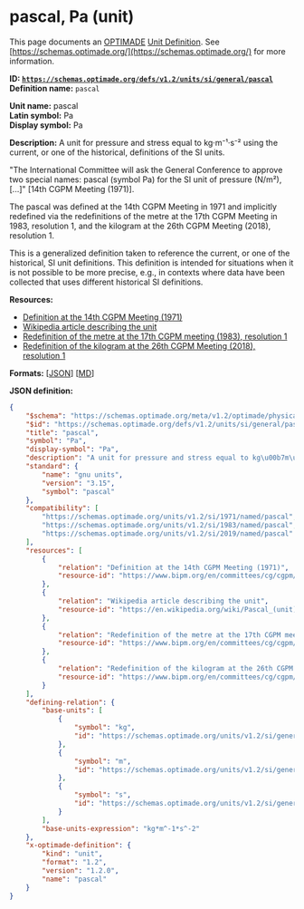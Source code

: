 # pascal, Pa (unit)

This page documents an [OPTIMADE](https://www.optimade.org/) [Unit Definition](https://schemas.optimade.org/#definitions). See [https://schemas.optimade.org/](https://schemas.optimade.org/) for more information.

**ID: [`https://schemas.optimade.org/defs/v1.2/units/si/general/pascal`](https://schemas.optimade.org/defs/v1.2/units/si/general/pascal)**  
**Definition name:** `pascal`

**Unit name:** pascal  
**Latin symbol:** Pa  
**Display symbol:** Pa  
  
**Description:** A unit for pressure and stress equal to kg·m⁻¹·s⁻² using the current, or one of the historical, definitions of the SI units.

"The International Committee will ask the General Conference to approve two special names: pascal (symbol Pa) for the SI unit of pressure (N/m²), [...]" [14th CGPM Meeting (1971)].

The pascal was defined at the 14th CGPM Meeting in 1971 and implicitly redefined via the redefinitions of the metre at the 17th CGPM Meeting in 1983, resolution 1, and the kilogram at the 26th CGPM Meeting (2018), resolution 1.

This is a generalized definition taken to reference the current, or one of the historical, SI unit definitions.
This definition is intended for situations when it is not possible to be more precise, e.g., in contexts where data have been collected that uses different historical SI definitions.

**Resources:**

- [Definition at the 14th CGPM Meeting (1971)](https://www.bipm.org/en/committees/cg/cgpm/14-1971)
- [Wikipedia article describing the unit](https://en.wikipedia.org/wiki/Pascal_(unit))
- [Redefinition of the metre at the 17th CGPM meeting (1983), resolution 1](https://www.bipm.org/en/committees/cg/cgpm/17-1983/resolution-1)
- [Redefinition of the kilogram at the 26th CGPM Meeting (2018), resolution 1](https://www.bipm.org/en/committees/cg/cgpm/26-2018/resolution-1)


**Formats:** [[JSON](pascal.json)] [[MD](pascal.md)]

**JSON definition:**

``` json
{
    "$schema": "https://schemas.optimade.org/meta/v1.2/optimade/physical_unit_definition.md",
    "$id": "https://schemas.optimade.org/defs/v1.2/units/si/general/pascal",
    "title": "pascal",
    "symbol": "Pa",
    "display-symbol": "Pa",
    "description": "A unit for pressure and stress equal to kg\u00b7m\u207b\u00b9\u00b7s\u207b\u00b2 using the current, or one of the historical, definitions of the SI units.\n\n\"The International Committee will ask the General Conference to approve two special names: pascal (symbol Pa) for the SI unit of pressure (N/m\u00b2), [...]\" [14th CGPM Meeting (1971)].\n\nThe pascal was defined at the 14th CGPM Meeting in 1971 and implicitly redefined via the redefinitions of the metre at the 17th CGPM Meeting in 1983, resolution 1, and the kilogram at the 26th CGPM Meeting (2018), resolution 1.\n\nThis is a generalized definition taken to reference the current, or one of the historical, SI unit definitions.\nThis definition is intended for situations when it is not possible to be more precise, e.g., in contexts where data have been collected that uses different historical SI definitions.",
    "standard": {
        "name": "gnu units",
        "version": "3.15",
        "symbol": "pascal"
    },
    "compatibility": [
        "https://schemas.optimade.org/units/v1.2/si/1971/named/pascal",
        "https://schemas.optimade.org/units/v1.2/si/1983/named/pascal",
        "https://schemas.optimade.org/units/v1.2/si/2019/named/pascal"
    ],
    "resources": [
        {
            "relation": "Definition at the 14th CGPM Meeting (1971)",
            "resource-id": "https://www.bipm.org/en/committees/cg/cgpm/14-1971"
        },
        {
            "relation": "Wikipedia article describing the unit",
            "resource-id": "https://en.wikipedia.org/wiki/Pascal_(unit)"
        },
        {
            "relation": "Redefinition of the metre at the 17th CGPM meeting (1983), resolution 1",
            "resource-id": "https://www.bipm.org/en/committees/cg/cgpm/17-1983/resolution-1"
        },
        {
            "relation": "Redefinition of the kilogram at the 26th CGPM Meeting (2018), resolution 1",
            "resource-id": "https://www.bipm.org/en/committees/cg/cgpm/26-2018/resolution-1"
        }
    ],
    "defining-relation": {
        "base-units": [
            {
                "symbol": "kg",
                "id": "https://schemas.optimade.org/units/v1.2/si/general/kilogram"
            },
            {
                "symbol": "m",
                "id": "https://schemas.optimade.org/units/v1.2/si/general/metre"
            },
            {
                "symbol": "s",
                "id": "https://schemas.optimade.org/units/v1.2/si/general/second"
            }
        ],
        "base-units-expression": "kg*m^-1*s^-2"
    },
    "x-optimade-definition": {
        "kind": "unit",
        "format": "1.2",
        "version": "1.2.0",
        "name": "pascal"
    }
}
```